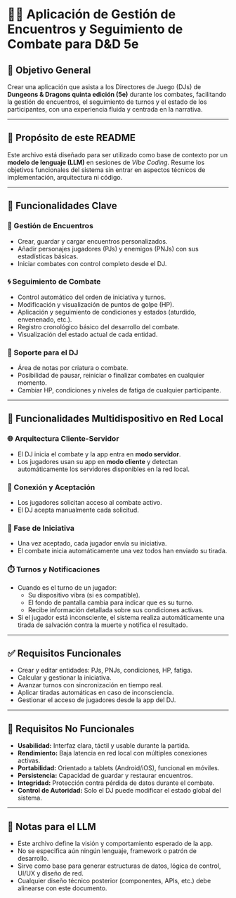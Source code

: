 # 🧙‍♂️ Aplicación de Gestión de Encuentros y Seguimiento de Combate para D&D 5e

## 🎯 Objetivo General

Crear una aplicación que asista a los Directores de Juego (DJs) de **Dungeons & Dragons quinta edición (5e)** durante los combates, facilitando la gestión de encuentros, el seguimiento de turnos y el estado de los participantes, con una experiencia fluida y centrada en la narrativa.

---

## 🧠 Propósito de este README

Este archivo está diseñado para ser utilizado como base de contexto por un **modelo de lenguaje (LLM)** en sesiones de _Vibe Coding_. Resume los objetivos funcionales del sistema sin entrar en aspectos técnicos de implementación, arquitectura ni código.

---

## 🧰 Funcionalidades Clave

### 👥 Gestión de Encuentros
- Crear, guardar y cargar encuentros personalizados.
- Añadir personajes jugadores (PJs) y enemigos (PNJs) con sus estadísticas básicas.
- Iniciar combates con control completo desde el DJ.

### 🌀 Seguimiento de Combate
- Control automático del orden de iniciativa y turnos.
- Modificación y visualización de puntos de golpe (HP).
- Aplicación y seguimiento de condiciones y estados (aturdido, envenenado, etc.).
- Registro cronológico básico del desarrollo del combate.
- Visualización del estado actual de cada entidad.

### 📝 Soporte para el DJ
- Área de notas por criatura o combate.
- Posibilidad de pausar, reiniciar o finalizar combates en cualquier momento.
- Cambiar HP, condiciones y niveles de fatiga de cualquier participante.

---

## 🔌 Funcionalidades Multidispositivo en Red Local

### 🌐 Arquitectura Cliente-Servidor
- El DJ inicia el combate y la app entra en **modo servidor**.
- Los jugadores usan su app en **modo cliente** y detectan automáticamente los servidores disponibles en la red local.

### 🤝 Conexión y Aceptación
- Los jugadores solicitan acceso al combate activo.
- El DJ acepta manualmente cada solicitud.

### 🎲 Fase de Iniciativa
- Una vez aceptado, cada jugador envía su iniciativa.
- El combate inicia automáticamente una vez todos han enviado su tirada.

### ⏱️ Turnos y Notificaciones
- Cuando es el turno de un jugador:
  - Su dispositivo vibra (si es compatible).
  - El fondo de pantalla cambia para indicar que es su turno.
  - Recibe información detallada sobre sus condiciones activas.
- Si el jugador está inconsciente, el sistema realiza automáticamente una tirada de salvación contra la muerte y notifica el resultado.

---

## ✅ Requisitos Funcionales

- Crear y editar entidades: PJs, PNJs, condiciones, HP, fatiga.
- Calcular y gestionar la iniciativa.
- Avanzar turnos con sincronización en tiempo real.
- Aplicar tiradas automáticas en caso de inconsciencia.
- Gestionar el acceso de jugadores desde la app del DJ.

---

## 🚫 Requisitos No Funcionales

- **Usabilidad:** Interfaz clara, táctil y usable durante la partida.
- **Rendimiento:** Baja latencia en red local con múltiples conexiones activas.
- **Portabilidad:** Orientado a tablets (Android/iOS), funcional en móviles.
- **Persistencia:** Capacidad de guardar y restaurar encuentros.
- **Integridad:** Protección contra pérdida de datos durante el combate.
- **Control de Autoridad:** Solo el DJ puede modificar el estado global del sistema.

---

## 📎 Notas para el LLM

- Este archivo define la visión y comportamiento esperado de la app.
- No se especifica aún ningún lenguaje, framework o patrón de desarrollo.
- Sirve como base para generar estructuras de datos, lógica de control, UI/UX y diseño de red.
- Cualquier diseño técnico posterior (componentes, APIs, etc.) debe alinearse con este documento.
